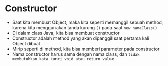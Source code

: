 # Constructor

- Saat kita membuat Object, maka kita seperti memanggil sebuah method, karena kita menggunakan tanda kurung `()` pada saat `new namaClass()`
- Di dalam class Java, kita bisa membuat constructor
- Constructor adalah method yang akan dipanggil saat pertama kali Object dibuat
- Mirip seperti di method, kita bisa memberi parameter pada constructor
- Nama constructor harus sama dengan nama class, dan `tidak membutuhkan kata kunci void atau return value`